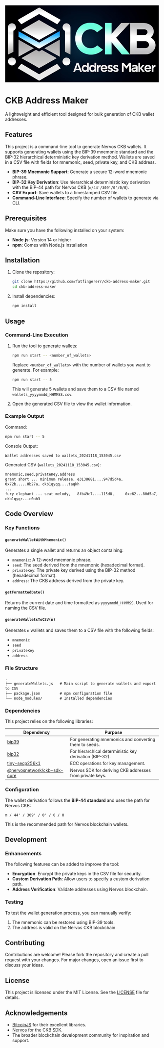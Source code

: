![CKB Address Maker](./logo.png)

# CKB Address Maker

A lightweight and efficient tool designed for bulk generation of CKB wallet addresses.

## Features

This project is a command-line tool to generate Nervos CKB wallets. It supports generating wallets using the BIP-39 mnemonic standard and the BIP-32 hierarchical deterministic key derivation method. Wallets are saved in a CSV file with fields for mnemonic, seed, private key, and CKB address.

- **BIP-39 Mnemonic Support**: Generate a secure 12-word mnemonic phrase.
- **BIP-32 Key Derivation**: Use hierarchical deterministic key derivation with the BIP-44 path for Nervos CKB (`m/44'/309'/0'/0/0`).
- **CSV Export**: Save wallets to a timestamped CSV file.
- **Command-Line Interface**: Specify the number of wallets to generate via CLI.

## Prerequisites

Make sure you have the following installed on your system:

- **Node.js**: Version 14 or higher
- **npm**: Comes with Node.js installation

## Installation

1. Clone the repository:
   ```bash
   git clone https://github.com/fatfingererr/ckb-address-maker.git
   cd ckb-address-maker
   ```

2. Install dependencies:
   ```bash
   npm install
   ```

## Usage

### Command-Line Execution

1. Run the tool to generate wallets:
   ```bash
   npm run start -- <number_of_wallets>
   ```

   Replace `<number_of_wallets>` with the number of wallets you want to generate. For example:
   ```bash
   npm run start -- 5
   ```
   This will generate 5 wallets and save them to a CSV file named `wallets_yyyymmdd_HHMMSS.csv`.

2. Open the generated CSV file to view the wallet information.

### Example Output

Command:
```bash
npm run start -- 5
```

Console Output:
```
Wallet addresses saved to wallets_20241118_153045.csv
```

Generated CSV (`wallets_20241118_153045.csv`):
```csv
mnemonic,seed,privateKey,address
grant short ... minimum release, e3138681....947d5d4a, 0x72b.....0b27a, ckb1qyqq....taqkh
...
fury elephant ... seat melody,   8fb49c7....115d8,     0xe62...80d5a7,  ckb1qyqr...c0ah3
```
## Code Overview

### Key Functions

#### `generateWalletWithMnemonic()`

Generates a single wallet and returns an object containing:
- `mnemonic`: A 12-word mnemonic phrase.
- `seed`: The seed derived from the mnemonic (hexadecimal format).
- `privateKey`: The private key derived using the BIP-32 method (hexadecimal format).
- `address`: The CKB address derived from the private key.

#### `getFormattedDate()`

Returns the current date and time formatted as `yyyymmdd_HHMMSS`. Used for naming the CSV file.

#### `generateWalletsToCSV(n)`

Generates `n` wallets and saves them to a CSV file with the following fields:
- `mnemonic`
- `seed`
- `privateKey`
- `address`

### File Structure

```plaintext
.
├── generateWallets.js   # Main script to generate wallets and export to CSV
├── package.json         # npm configuration file
└── node_modules/        # Installed dependencies
```

### Dependencies

This project relies on the following libraries:

| Dependency                                                                 | Purpose                                                  |
|----------------------------------------------------------------------------|----------------------------------------------------------|
| [bip39](https://github.com/bitcoinjs/bip39)                                | For generating mnemonics and converting them to seeds.   |
| [bip32](https://github.com/bitcoinjs/bip32)                                | For hierarchical deterministic key derivation (BIP-32).  |
| [tiny-secp256k1](https://github.com/bitcoinjs/tiny-secp256k1)              | ECC operations for key management.                       |
| [@nervosnetwork/ckb-sdk-core](https://github.com/nervosnetwork/ckb-sdk-js) | Nervos SDK for deriving CKB addresses from private keys. |

### Configuration

The wallet derivation follows the **BIP-44 standard** and uses the path for Nervos CKB:
```
m / 44' / 309' / 0' / 0 / 0
```
This is the recommended path for Nervos blockchain wallets.

## Development

### Enhancements

The following features can be added to improve the tool:
- **Encryption**: Encrypt the private keys in the CSV file for security.
- **Custom Derivation Path**: Allow users to specify a custom derivation path.
- **Address Verification**: Validate addresses using Nervos blockchain.

### Testing

To test the wallet generation process, you can manually verify:
1. The mnemonic can be restored using BIP-39 tools.
2. The address is valid on the Nervos CKB blockchain.

## Contributing

Contributions are welcome! Please fork the repository and create a pull request with your changes. For major changes, open an issue first to discuss your ideas.

## License

This project is licensed under the MIT License. See the [LICENSE](LICENSE) file for details.

## Acknowledgements

- [BitcoinJS](https://github.com/bitcoinjs) for their excellent libraries.
- [Nervos](https://github.com/nervosnetwork) for the CKB SDK.
- The broader blockchain development community for inspiration and support.